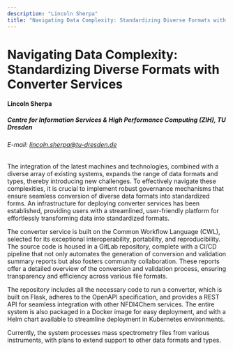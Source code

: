```yaml
---
description: "Lincoln Sherpa"
title: "Navigating Data Complexity: Standardizing Diverse Formats with Converter Services"
---
```


# Navigating Data Complexity: Standardizing Diverse Formats with Converter Services

#### Lincoln Sherpa

##### Centre for Information Services & High Performance Computing (ZIH), TU Dresden

###### E-mail: lincoln.sherpa@tu-dresden.de


The integration of the latest machines and technologies, combined with a diverse array of existing systems, expands the range of data formats and types, thereby introducing new challenges. To effectively navigate these complexities, it is crucial to implement robust governance mechanisms that ensure seamless conversion of diverse data formats into standardized forms. An infrastructure for deploying converter services has been established, providing users with a streamlined, user-friendly platform for effortlessly transforming data into standardized formats.

The converter service is built on the Common Workflow Language (CWL), selected for its exceptional interoperability, portability, and reproducibility. The source code is housed in a GitLab repository, complete with a CI/CD pipeline that not only automates the generation of conversion and validation summary reports but also fosters community collaboration. These reports offer a detailed overview of the conversion and validation process, ensuring transparency and efficiency across various file formats.

The repository includes all the necessary code to run a converter, which is built on Flask, adheres to the OpenAPI specification, and provides a REST API for seamless integration with other NFDI4Chem services. The entire system is also packaged in a Docker image for easy deployment, and with a Helm chart available to streamline deployment in Kubernetes environments.

Currently, the system processes mass spectrometry files from various instruments, with plans to extend support to other data formats and types.